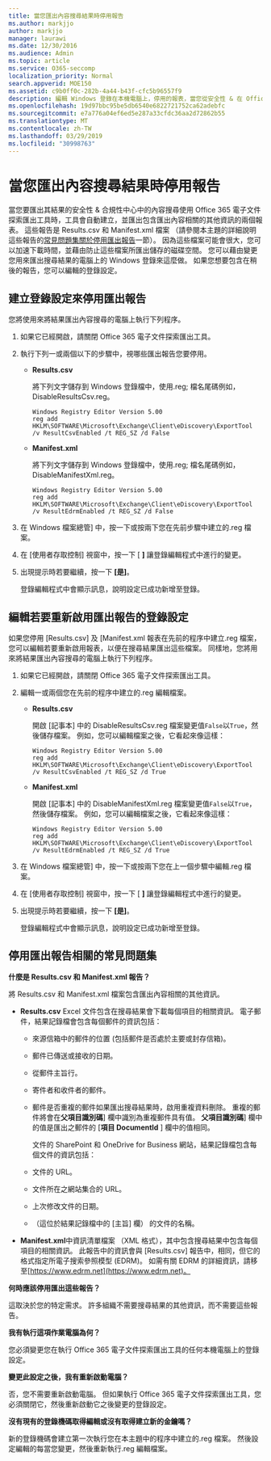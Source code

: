 ```yaml
---
title: 當您匯出內容搜尋結果時停用報告
ms.author: markjjo
author: markjjo
manager: laurawi
ms.date: 12/30/2016
ms.audience: Admin
ms.topic: article
ms.service: O365-seccomp
localization_priority: Normal
search.appverid: MOE150
ms.assetid: c9b0ff0c-282b-4a44-b43f-cfc5b96557f9
description: 編輯 Windows 登錄在本機電腦上，停用的報表，當您從安全性 & 在 Office 365 的合規性中心匯出內容搜尋的結果。 停用這些報告可加速下載時間，並將儲存的磁碟空間。
ms.openlocfilehash: 19d97bbc95be5db6540e6822721752ca62adebfc
ms.sourcegitcommit: e7a776a04ef6ed5e287a33cfdc36aa2d72862b55
ms.translationtype: MT
ms.contentlocale: zh-TW
ms.lasthandoff: 03/29/2019
ms.locfileid: "30998763"
---
```

# <a name="disable-reports-when-you-export-content-search-results"></a>當您匯出內容搜尋結果時停用報告

當您要匯出其結果的安全性 & 合規性中心中的內容搜尋使用 Office 365 電子文件探索匯出工具時，工具會自動建立，並匯出包含匯出內容相關的其他資訊的兩個報表。 這些報告是 Results.csv 和 Manifest.xml 檔案 （請參閱本主題的詳細說明這些報告的[常見問題集關於停用匯出報告](#frequently-asked-questions-about-disabling-export-reports)一節）。 因為這些檔案可能會很大，您可以加速下載時間，並藉由防止這些檔案所匯出儲存的磁碟空間。 您可以藉由變更您用來匯出搜尋結果的電腦上的 Windows 登錄來這麼做。 如果您想要包含在稍後的報告，您可以編輯的登錄設定。 
  
## <a name="create-registry-settings-to-disable-the-export-reports"></a>建立登錄設定來停用匯出報告

您將使用來將結果匯出內容搜尋的電腦上執行下列程序。
  
1. 如果它已經開啟，請關閉 Office 365 電子文件探索匯出工具。
    
2. 執行下列一或兩個以下的步驟中，視哪些匯出報告您要停用。
    
    - **Results.csv**
    
      將下列文字儲存到 Windows 登錄檔中，使用.reg; 檔名尾碼例如，DisableResultsCsv.reg。
    
      ```
      Windows Registry Editor Version 5.00
      reg add HKLM\SOFTWARE\Microsoft\Exchange\Client\eDiscovery\ExportTool /v ResultCsvEnabled /t REG_SZ /d False 
      ```

    - **Manifest.xml**
    
      將下列文字儲存到 Windows 登錄檔中，使用.reg; 檔名尾碼例如，DisableManifestXml.reg。
    
      ```
      Windows Registry Editor Version 5.00
      reg add HKLM\SOFTWARE\Microsoft\Exchange\Client\eDiscovery\ExportTool /v ResultEdrmEnabled /t REG_SZ /d False 
      ```

3. 在 Windows 檔案總管] 中，按一下或按兩下您在先前步驟中建立的.reg 檔案。
    
4. 在 [使用者存取控制] 視窗中，按一下 [ **]** 讓登錄編輯程式中進行的變更。 
    
5. 出現提示時若要繼續，按一下 **[是]**。
    
    登錄編輯程式中會顯示訊息，說明設定已成功新增至登錄。
  
## <a name="edit-registry-settings-to-re-enable-the-export-reports"></a>編輯若要重新啟用匯出報告的登錄設定

如果您停用 [Results.csv] 及 [Manifest.xml 報表在先前的程序中建立.reg 檔案，您可以編輯若要重新啟用報表，以便在搜尋結果匯出這些檔案。 同樣地，您將用來將結果匯出內容搜尋的電腦上執行下列程序。
  
1. 如果它已經開啟，請關閉 Office 365 電子文件探索匯出工具。
    
2. 編輯一或兩個您在先前的程序中建立的.reg 編輯檔案。
    
    - **Results.csv**
    
        開啟 [記事本] 中的 DisableResultsCsv.reg 檔案變更值`False`以`True`，然後儲存檔案。 例如，您可以編輯檔案之後，它看起來像這樣：
    
        ```
        Windows Registry Editor Version 5.00
      reg add HKLM\SOFTWARE\Microsoft\Exchange\Client\eDiscovery\ExportTool /v ResultCsvEnabled /t REG_SZ /d True
        ```

    - **Manifest.xml**
    
        開啟 [記事本] 中的 DisableManifestXml.reg 檔案變更值`False`以`True`，然後儲存檔案。 例如，您可以編輯檔案之後，它看起來像這樣：
    
      ```
      Windows Registry Editor Version 5.00
      reg add HKLM\SOFTWARE\Microsoft\Exchange\Client\eDiscovery\ExportTool /v ResultEdrmEnabled /t REG_SZ /d True
      ```

3. 在 Windows 檔案總管] 中，按一下或按兩下您在上一個步驟中編輯.reg 檔案。
    
4. 在 [使用者存取控制] 視窗中，按一下 [ **]** 讓登錄編輯程式中進行的變更。 
    
5. 出現提示時若要繼續，按一下 **[是]**。
    
    登錄編輯程式中會顯示訊息，說明設定已成功新增至登錄。
  
## <a name="frequently-asked-questions-about-disabling-export-reports"></a>停用匯出報告相關的常見問題集
<a name="faqs"> </a>

 **什麼是 Results.csv 和 Manifest.xml 報告？**
  
將 Results.csv 和 Manifest.xml 檔案包含匯出內容相關的其他資訊。
  
- **Results.csv** Excel 文件包含在搜尋結果會下載每個項目的相關資訊。 電子郵件，結果記錄檔會包含每個郵件的資訊包括： 
    
  - 來源信箱中的郵件的位置 (包括郵件是否處於主要或封存信箱)。
    
  - 郵件已傳送或接收的日期。
    
  - 從郵件主旨行。
    
  - 寄件者和收件者的郵件。
    
  - 郵件是否重複的郵件如果匯出搜尋結果時，啟用重複資料刪除。 重複的郵件將會在**父項目識別碼**] 欄中識別為重複郵件具有值。 **父項目識別碼**] 欄中的值是匯出之郵件的 [**項目 DocumentId** ] 欄中的值相同。 
    
    文件的 SharePoint 和 OneDrive for Business 網站，結果記錄檔包含每個文件的資訊包括：
    
  - 文件的 URL。
    
  - 文件所在之網站集合的 URL。
    
  - 上次修改文件的日期。
    
  - （這位於結果記錄檔中的 [主旨] 欄） 的文件的名稱。
    
- **Manifest.xml**中資訊清單檔案 （XML 格式），其中包含搜尋結果中包含每個項目的相關資訊。 此報告中的資訊會與 [Results.csv] 報告中，相同，但它的格式指定所電子搜索參照模型 (EDRM)。 如需有關 EDRM 的詳細資訊，請移至[https://www.edrm.net](https://www.edrm.net)。
    
 **何時應該停用匯出這些報告？**
  
這取決於您的特定需求。 許多組織不需要搜尋結果的其他資訊，而不需要這些報告。
  
 **我有執行這項作業電腦為何？**
  
 您必須變更您在執行 Office 365 電子文件探索匯出工具的任何本機電腦上的登錄設定。 
  
 **變更此設定之後，我有重新啟動電腦？**
  
否，您不需要重新啟動電腦。 但如果執行 Office 365 電子文件探索匯出工具，您必須關閉它，然後重新啟動它之後變更的登錄設定。
  
 **沒有現有的登錄機碼取得編輯或沒有取得建立新的金鑰嗎？**
  
新的登錄機碼會建立第一次執行您在本主題中的程序中建立的.reg 檔案。 然後設定編輯的每當您變更，然後重新執行.reg 編輯檔案。

